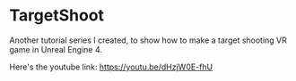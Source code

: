 # TargetShoot

Another tutorial series I created, to show how to make a target shooting VR game in Unreal Engine 4.

Here's the youtube link:
https://youtu.be/dHzjW0E-fhU
